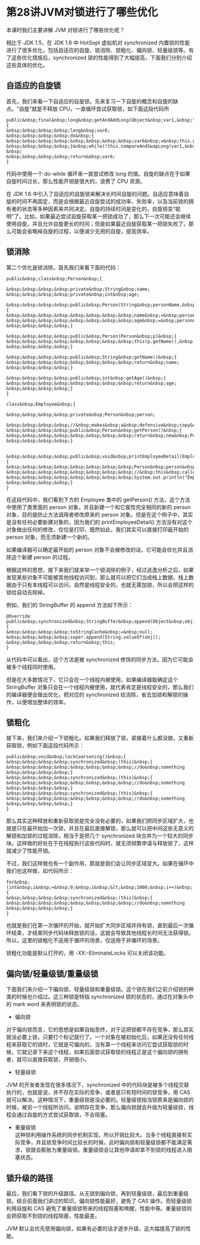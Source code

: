 # 第28讲JVM对锁进行了哪些优化

本课时我们主要讲解 JVM 对锁进行了哪些优化呢？

相比于 JDK 1.5，在 JDK 1.6 中 HotSopt 虚拟机对 synchronized 内置锁的性能进行了很多优化，包括自适应的自旋、锁消除、锁粗化、偏向锁、轻量级锁等。有了这些优化措施后，synchronized 锁的性能得到了大幅提高，下面我们分别介绍这些具体的优化。

## 自适应的自旋锁

首先，我们来看一下自适应的自旋锁。先来复习一下自旋的概念和自旋的缺点。“自旋”就是不释放 CPU，一直循环尝试获取锁，如下面这段代码所

```
public&nbsp;final&nbsp;long&nbsp;getAndAddLong(Object&nbsp;var1,&nbsp;long&nbsp;var2,&nbsp;long&nbsp;var4)&nbsp;{
&nbsp;&nbsp;&nbsp;&nbsp;long&nbsp;var6;
&nbsp;&nbsp;&nbsp;&nbsp;do&nbsp;{
&nbsp;&nbsp;&nbsp;&nbsp;&nbsp;&nbsp;&nbsp;&nbsp;var6&nbsp;=&nbsp;this.getLongVolatile(var1,&nbsp;var2);
&nbsp;&nbsp;&nbsp;&nbsp;}&nbsp;while(!this.compareAndSwapLong(var1,&nbsp;var2,&nbsp;var6,&nbsp;var6&nbsp;+&nbsp;var4));
&nbsp;
&nbsp;&nbsp;&nbsp;&nbsp;return&nbsp;var6;
}
```

代码中使用一个 do-while 循环来一直尝试修改 long 的值。自旋的缺点在于如果自旋时间过长，那么性能开销是很大的，浪费了 CPU 资源。

在 JDK 1.6 中引入了自适应的自旋锁来解决长时间自旋的问题。自适应意味着自旋的时间不再固定，而是会根据最近自旋尝试的成功率、失败率，以及当前锁的拥有者的状态等多种因素来共同决定。自旋的持续时间是变化的，自旋锁变“聪明”了。比如，如果最近尝试自旋获取某一把锁成功了，那么下一次可能还会继续使用自旋，并且允许自旋更长的时间；但是如果最近自旋获取某一把锁失败了，那么可能会省略掉自旋的过程，以便减少无用的自旋，提高效率。

## 锁消除

第二个优化是锁消除。首先我们来看下面的代码：

```
public&nbsp;class&nbsp;Person&nbsp;{

&nbsp;&nbsp;&nbsp;&nbsp;private&nbsp;String&nbsp;name;
&nbsp;&nbsp;&nbsp;&nbsp;private&nbsp;int&nbsp;age;

&nbsp;&nbsp;&nbsp;&nbsp;public&nbsp;Person(String&nbsp;personName,&nbsp;int&nbsp;personAge)&nbsp;{
&nbsp;&nbsp;&nbsp;&nbsp;&nbsp;&nbsp;&nbsp;&nbsp;name&nbsp;=&nbsp;personName;
&nbsp;&nbsp;&nbsp;&nbsp;&nbsp;&nbsp;&nbsp;&nbsp;age&nbsp;=&nbsp;personAge;
&nbsp;&nbsp;&nbsp;&nbsp;}

&nbsp;&nbsp;&nbsp;&nbsp;public&nbsp;Person(Person&nbsp;p)&nbsp;{
&nbsp;&nbsp;&nbsp;&nbsp;&nbsp;&nbsp;&nbsp;&nbsp;this(p.getName(),&nbsp;p.getAge());
&nbsp;&nbsp;&nbsp;&nbsp;}

&nbsp;&nbsp;&nbsp;&nbsp;public&nbsp;String&nbsp;getName()&nbsp;{
&nbsp;&nbsp;&nbsp;&nbsp;&nbsp;&nbsp;&nbsp;&nbsp;return&nbsp;name;
&nbsp;&nbsp;&nbsp;&nbsp;}

&nbsp;&nbsp;&nbsp;&nbsp;public&nbsp;int&nbsp;getAge()&nbsp;{
&nbsp;&nbsp;&nbsp;&nbsp;&nbsp;&nbsp;&nbsp;&nbsp;return&nbsp;age;
&nbsp;&nbsp;&nbsp;&nbsp;}
}

class&nbsp;Employee&nbsp;{

&nbsp;&nbsp;&nbsp;&nbsp;private&nbsp;Person&nbsp;person;

&nbsp;&nbsp;&nbsp;&nbsp;//&nbsp;makes&nbsp;a&nbsp;defensive&nbsp;copy&nbsp;to&nbsp;protect&nbsp;against&nbsp;modifications&nbsp;by&nbsp;caller
&nbsp;&nbsp;&nbsp;&nbsp;public&nbsp;Person&nbsp;getPerson()&nbsp;{
&nbsp;&nbsp;&nbsp;&nbsp;&nbsp;&nbsp;&nbsp;&nbsp;return&nbsp;new&nbsp;Person(person);
&nbsp;&nbsp;&nbsp;&nbsp;}


&nbsp;&nbsp;&nbsp;&nbsp;public&nbsp;void&nbsp;printEmployeeDetail(Employee&nbsp;emp)&nbsp;{
&nbsp;&nbsp;&nbsp;&nbsp;&nbsp;&nbsp;&nbsp;&nbsp;Person&nbsp;person&nbsp;=&nbsp;emp.getPerson();
&nbsp;&nbsp;&nbsp;&nbsp;&nbsp;&nbsp;&nbsp;&nbsp;//&nbsp;this&nbsp;caller&nbsp;does&nbsp;not&nbsp;modify&nbsp;the&nbsp;object,&nbsp;so&nbsp;defensive&nbsp;copy&nbsp;was&nbsp;unnecessary
&nbsp;&nbsp;&nbsp;&nbsp;&nbsp;&nbsp;&nbsp;&nbsp;System.out.println("Employee's&nbsp;name:&nbsp;"&nbsp;+&nbsp;person.getName()&nbsp;+&nbsp;";&nbsp;age:&nbsp;"&nbsp;+&nbsp;person.getAge());
&nbsp;&nbsp;&nbsp;&nbsp;}
}
```

在这段代码中，我们看到下方的 Employee 类中的 getPerson() 方法，这个方法中使用了类里面的 person 对象，并且新建一个和它属性完全相同的新的 person 对象，目的是防止方法调用者修改原来的 person 对象。但是在这个例子中，其实是没有任何必要新建对象的，因为我们的 printEmployeeDetail() 方法没有对这个对象做出任何的修改，仅仅是打印，既然如此，我们其实可以直接打印最开始的 person 对象，而无须新建一个新的。

如果编译器可以确定最开始的 person 对象不会被修改的话，它可能会优化并且消除这个新建  person 的过程。

根据这样的思想，接下来我们就来举一个锁消除的例子，经过逃逸分析之后，如果发现某些对象不可能被其他线程访问到，那么就可以把它们当成栈上数据，栈上数据由于只有本线程可以访问，自然是线程安全的，也就无需加锁，所以会把这样的锁给自动去除掉。

例如，我们的 StringBuffer 的 append 方法如下所示：

```
@Override
public&nbsp;synchronized&nbsp;StringBuffer&nbsp;append(Object&nbsp;obj)&nbsp;{
&nbsp;&nbsp;&nbsp;&nbsp;toStringCache&nbsp;=&nbsp;null;
&nbsp;&nbsp;&nbsp;&nbsp;super.append(String.valueOf(obj));
&nbsp;&nbsp;&nbsp;&nbsp;return&nbsp;this;
}
```

从代码中可以看出，这个方法是被 synchronized 修饰的同步方法，因为它可能会被多个线程同时使用。

但是在大多数情况下，它只会在一个线程内被使用，如果编译器能确定这个 StringBuffer 对象只会在一个线程内被使用，就代表肯定是线程安全的，那么我们的编译器便会做出优化，把对应的 synchronized 给消除，省去加锁和解锁的操作，以便增加整体的效率。

## 锁粗化

接下来，我们来介绍一下锁粗化。如果我们释放了锁，紧接着什么都没做，又重新获取锁，例如下面这段代码所示：

```
public&nbsp;void&nbsp;lockCoarsening()&nbsp;{
&nbsp;&nbsp;&nbsp;&nbsp;synchronized&nbsp;(this)&nbsp;{
&nbsp;&nbsp;&nbsp;&nbsp;&nbsp;&nbsp;&nbsp;&nbsp;//do&nbsp;something
&nbsp;&nbsp;&nbsp;&nbsp;}
&nbsp;&nbsp;&nbsp;&nbsp;synchronized&nbsp;(this)&nbsp;{
&nbsp;&nbsp;&nbsp;&nbsp;&nbsp;&nbsp;&nbsp;&nbsp;//do&nbsp;something
&nbsp;&nbsp;&nbsp;&nbsp;}
&nbsp;&nbsp;&nbsp;&nbsp;synchronized&nbsp;(this)&nbsp;{
&nbsp;&nbsp;&nbsp;&nbsp;&nbsp;&nbsp;&nbsp;&nbsp;//do&nbsp;something
&nbsp;&nbsp;&nbsp;&nbsp;}
}
```

那么其实这种释放和重新获取锁是完全没有必要的，如果我们把同步区域扩大，也就是只在最开始加一次锁，并且在最后直接解锁，那么就可以把中间这些无意义的解锁和加锁的过程消除，相当于是把几个 synchronized 块合并为一个较大的同步块。这样做的好处在于在线程执行这些代码时，就无须频繁申请与释放锁了，这样就减少了性能开销。

不过，我们这样做也有一个副作用，那就是我们会让同步区域变大。如果在循环中我们也这样做，如代码所示：

```
for&nbsp;(int&nbsp;i&nbsp;=&nbsp;0;&nbsp;i&nbsp;&lt;&nbsp;1000;&nbsp;i++)&nbsp;{
&nbsp;&nbsp;&nbsp;&nbsp;synchronized&nbsp;(this)&nbsp;{
&nbsp;&nbsp;&nbsp;&nbsp;&nbsp;&nbsp;&nbsp;&nbsp;//do&nbsp;something
&nbsp;&nbsp;&nbsp;&nbsp;}
}
```

也就是我们在第一次循环的开始，就开始扩大同步区域并持有锁，直到最后一次循环结束，才结束同步代码块释放锁的话，这就会导致其他线程长时间无法获得锁。所以，这里的锁粗化不适用于循环的场景，仅适用于非循环的场景。

锁粗化功能是默认打开的，用 -XX:-EliminateLocks 可以关闭该功能。

## 偏向锁/轻量级锁/重量级锁

下面我们来介绍一下偏向锁、轻量级锁和重量级锁。这个锁在我们之前介绍锁的种类的时候也介绍过。这三种锁是特指 synchronized 锁的状态的，通过在对象头中的 mark word 来表明锁的状态。

* 偏向锁

对于偏向锁而言，它的思想是如果自始至终，对于这把锁都不存在竞争，那么其实就没必要上锁，只要打个标记就行了。一个对象在被初始化后，如果还没有任何线程来获取它的锁时，它就是可偏向的，当有第一个线程来访问它尝试获取锁的时候，它就记录下来这个线程，如果后面尝试获取锁的线程正是这个偏向锁的拥有者，就可以直接获取锁，开销很小。

* 轻量级锁

JVM 的开发者发现在很多情况下，synchronized 中的代码块是被多个线程交替执行的，也就是说，并不存在实际的竞争，或者是只有短时间的锁竞争，用 CAS 就可以解决。这种情况下，重量级锁是没必要的。轻量级锁指当锁原来是偏向锁的时候，被另一个线程所访问，说明存在竞争，那么偏向锁就会升级为轻量级锁，线程会通过自旋的方式尝试获取锁，不会阻塞。

* 重量级锁\
  这种锁利用操作系统的同步机制实现，所以开销比较大。当多个线程直接有实际竞争，并且锁竞争时间比较长的时候，此时偏向锁和轻量级锁都不能满足需求，锁就会膨胀为重量级锁。重量级锁会让其他申请却拿不到锁的线程进入阻塞状态。

## 锁升级的路径

最后，我们看下锁的升级路径。从无锁到偏向锁，再到轻量级锁，最后到重量级锁。结合前面我们讲过的知识，偏向锁性能最好，避免了 CAS 操作。而轻量级锁利用自旋和 CAS 避免了重量级锁带来的线程阻塞和唤醒，性能中等。重量级锁则会把获取不到锁的线程阻塞，性能最差。

JVM 默认会优先使用偏向锁，如果有必要的话才逐步升级，这大幅提高了锁的性能。
